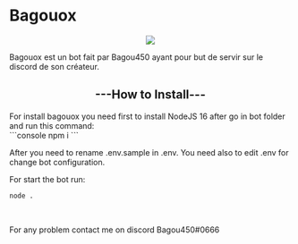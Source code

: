 # Bagouox
<p align="center">
  <img src="https://images-ext-2.discordapp.net/external/vq3REGtsW1lTtPDMtCyQ8FvbhjiV1KOkrt1u3ZvDO5A/https/cdn.discordapp.com/avatars/444165634155085824/b5cc2146f6f5326025aac4bee011d70c.webp" />
</p>
<p>Bagouox est un bot fait par Bagou450 ayant pour but de servir sur le discord de son créateur.</p>

<h2 align="center">---How to Install---</h2>
<p>For install bagouox you need first to install NodeJS 16 after go in bot folder and run this command: <br>
```console
npm i
```
<br> 

After you need to rename .env.sample in .env. You need also to edit .env for change bot configuration.

For start the bot run: <br>
```console
node .
```
<br>
  
  For any problem contact me on discord Bagou450#0666
</p>

